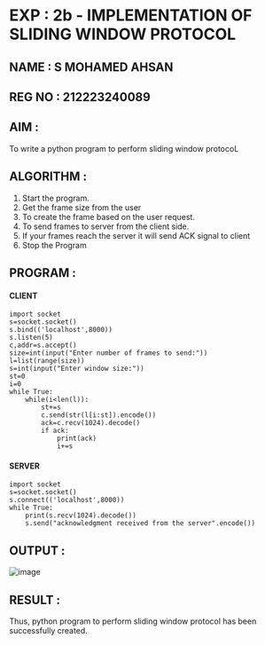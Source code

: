# EXP : 2b - IMPLEMENTATION OF SLIDING WINDOW PROTOCOL
## NAME : S MOHAMED AHSAN
## REG NO : 212223240089
## AIM :
To write a python program to perform sliding window protocoL
## ALGORITHM :
1. Start the program.
2. Get the frame size from the user
3. To create the frame based on the user request.
4. To send frames to server from the client side.
5. If your frames reach the server it will send ACK signal to client
6. Stop the Program
## PROGRAM :
#### CLIENT
```
import socket
s=socket.socket()
s.bind(('localhost',8000))
s.listen(5)
c,addr=s.accept()
size=int(input("Enter number of frames to send:"))
l=list(range(size))
s=int(input("Enter window size:"))
st=0
i=0
while True:
    while(i<len(l)):
        st+=s
        c.send(str(l[i:st]).encode())
        ack=c.recv(1024).decode()
        if ack:
            print(ack)
            i+=s
```
#### SERVER
```
import socket
s=socket.socket()
s.connect(('localhost',8000))
while True:
    print(s.recv(1024).decode())
    s.send("acknowledgment received from the server".encode())
```
## OUTPUT :
![image](https://github.com/MOHAMEDAHSAN/2b_SLIDING_WINDOW_PROTOCOL/assets/139331378/4a1f3af2-0ce3-4893-a125-ce70ac65f5d5)

## RESULT :
Thus, python program to perform sliding window protocol has been successfully created.
